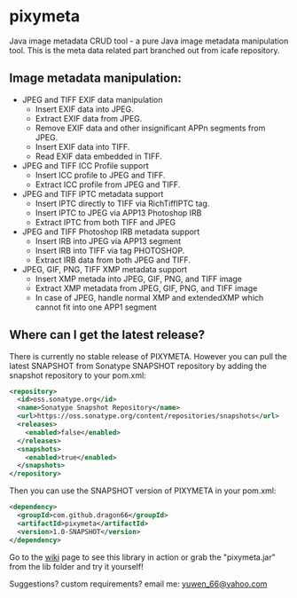 # pixymeta
Java image metadata CRUD tool - a pure Java image metadata manipulation tool.
This is the meta data related part branched out from icafe repository.

Image metadata manipulation:
----------------------------------------
- JPEG and TIFF EXIF data manipulation
   * Insert EXIF data into JPEG.
   * Extract EXIF data from JPEG.
   * Remove EXIF data and other insignificant APPn segments from JPEG.
   * Insert EXIF data into TIFF.
   * Read EXIF data embedded in TIFF.
- JPEG and TIFF ICC Profile support
   * Insert ICC profile to JPEG and TIFF.
   * Extract ICC profile from JPEG and TIFF.
- JPEG and TIFF IPTC metadata support
   * Insert IPTC directly to TIFF via RichTiffIPTC tag.
   * Insert IPTC to JPEG via APP13 Photoshop IRB
   * Extract IPTC from both TIFF and JPEG
- JPEG and TIFF Photoshop IRB metadata support
   * Insert IRB into JPEG via APP13 segment
   * Insert IRB into TIFF via tag PHOTOSHOP.
   * Extract IRB data from both JPEG and TIFF.
- JPEG, GIF, PNG, TIFF XMP metadata support
   * Insert XMP metada into JPEG, GIF, PNG, and TIFF image
   * Extract XMP metadata from JPEG, GIF, PNG, and TIFF image
   * In case of JPEG, handle normal XMP and extendedXMP which cannot fit into one APP1 segment


Where can I get the latest release?
-----------------------------------
There is currently no stable release of PIXYMETA. However you can pull the latest SNAPSHOT from Sonatype SNAPSHOT repository by adding the snapshot repository to your pom.xml:
 
```xml
<repository>
  <id>oss.sonatype.org</id>
  <name>Sonatype Snapshot Repository</name>
  <url>https://oss.sonatype.org/content/repositories/snapshots</url>
  <releases>
    <enabled>false</enabled>
  </releases>
  <snapshots>
    <enabled>true</enabled>
  </snapshots>
</repository> 
```

Then you can use the SNAPSHOT version of PIXYMETA in your pom.xml:

```xml
<dependency>
  <groupId>com.github.dragon66</groupId>
  <artifactId>pixymeta</artifactId>
  <version>1.0-SNAPSHOT</version>
</dependency>
``` 


Go to the [wiki] page to see this library in action or grab the "pixymeta.jar" from the lib folder and try it yourself!

[wiki]:https://github.com/dragon66/pixymeta/wiki

Suggestions? custom requirements? email me: yuwen_66@yahoo.com
